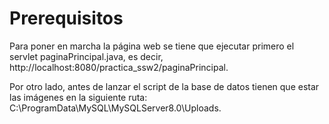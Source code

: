 # Prerequisitos
Para poner en marcha la página web se tiene que ejecutar primero el servlet paginaPrincipal.java, es decir, http://localhost:8080/practica_ssw2/paginaPrincipal.

Por otro lado, antes de lanzar el script de la base de datos tienen que estar las imágenes en
la siguiente ruta: C:\ProgramData\MySQL\MySQLServer8.0\Uploads.
